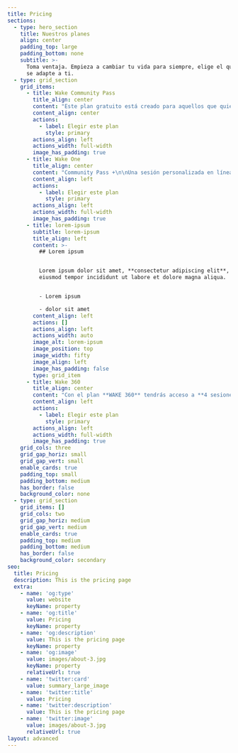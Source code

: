 ```yaml
---
title: Pricing
sections:
  - type: hero_section
    title: Nuestros planes
    align: center
    padding_top: large
    padding_bottom: none
    subtitle: >-
      Toma ventaja. Empieza a cambiar tu vida para siempre, elige el que mejor
      se adapte a ti.
  - type: grid_section
    grid_items:
      - title: Wake Community Pass
        title_align: center
        content: "Este plan gratuito está creado para aquellos que quieren mejorar su calidad de vida a través de la comunidad de Wake en la cual serán inspirados por otras personas que tienen el mismo objetivo. Tendrás acceso a: Una comunidad digital 24/7 con contenido editorial creado por nuestros expertos en mindfulness, medicina, psicología, yoga, adicciones y contenido curado por ellos. Acceso a eventos privados, tienda en línea, webinars, forums, live chats, tips y testimonios. Ademas, podrás comprar módulos o clases al ser miembro.\_\n\nPrecio: Gratis \n"
        content_align: center
        actions:
          - label: Elegir este plan
            style: primary
        actions_align: left
        actions_width: full-width
        image_has_padding: true
      - title: Wake One
        title_align: center
        content: "Community Pass +\n\nUna sesión personalizada en línea con un profesional de la salud quien junto a ti identificarán un cuadro médico y psicológico así como un *roadmap* con la metodología Wake que se medirá mes a mes con un accountability coach para ver mejoras en tu relación con el alcohol, entre otros temas.\_\_\n\nAdicional, tendrás acceso a clases de *Wake Academy* como:\n\n*   Curso sobre adicciones\n\n*   Webinars Semanales\n\n*   Correo electrónico diario de seguimiento y apoyo a tu plan (HS)\n\n*   Chat en línea con tu doctor (DP)\n\n*   Acceso a clases exclusivas para miembros\_\n\n*   Acceso a eventos presenciales y por livestream\_\n\n*   Descuentos en la tienda en línea (MarketPlace- RC)\n\n*   Acceso a *Wake Community*\n\n*   Acceso a medicamento opcional (DP)\n\n*   Members Area (Account Settings, Mi DashBoard, Tools (Calendar Goals, Calculadoras, Botón I drink yesterday)\_\n\n**Precio: $1,999.00**\n"
        content_align: left
        actions:
          - label: Elegir este plan
            style: primary
        actions_align: left
        actions_width: full-width
        image_has_padding: true
      - title: lorem-ipsum
        subtitle: lorem-ipsum
        title_align: left
        content: >-
          ## Lorem ipsum


          Lorem ipsum dolor sit amet, **consectetur adipiscing elit**, sed do
          eiusmod tempor incididunt ut labore et dolore magna aliqua.


          - Lorem ipsum

          - dolor sit amet
        content_align: left
        actions: []
        actions_align: left
        actions_width: auto
        image_alt: lorem-ipsum
        image_position: top
        image_width: fifty
        image_align: left
        image_has_padding: false
        type: grid_item
      - title: Wake 360
        title_align: center
        content: "Con el plan **WAKE 360** tendrás acceso a **4 sesiones** mensuales con un profesional de la salud quien junto a ti identificarán un cuadro médico y psicológico así como un roadmap con la metodología Wake que se medirá semana con semana con un accountability coach para ver mejoras en tu relación con el alcohol entre otros temas.\_\_\n\n\nAdicional, tendrás acceso a clases de Wake Academy como:\n\n*   Curso sobre adicciones\n\n*   Acceso total a Wake Academy\_\n\n*   Webinars Semanales\n\n*   Correo electrónico diario de seguimiento y apoyo a tu plan\n\n*   Chat en línea con tu doctor\n\n*   Acceso a medicamento (opcional)\n\n*   Acceso a clases exclusivas para miembros\n\n*   Acceso a eventos presenciales y por livestream\_\n\n*   Descuentos en la tienda en línea\n\n*   Acceso a Wake community\n\nPrecio:\_ $4,999.00\n"
        content_align: left
        actions:
          - label: Elegir este plan
            style: primary
        actions_align: left
        actions_width: full-width
        image_has_padding: true
    grid_cols: three
    grid_gap_horiz: small
    grid_gap_vert: small
    enable_cards: true
    padding_top: small
    padding_bottom: medium
    has_border: false
    background_color: none
  - type: grid_section
    grid_items: []
    grid_cols: two
    grid_gap_horiz: medium
    grid_gap_vert: medium
    enable_cards: true
    padding_top: medium
    padding_bottom: medium
    has_border: false
    background_color: secondary
seo:
  title: Pricing
  description: This is the pricing page
  extra:
    - name: 'og:type'
      value: website
      keyName: property
    - name: 'og:title'
      value: Pricing
      keyName: property
    - name: 'og:description'
      value: This is the pricing page
      keyName: property
    - name: 'og:image'
      value: images/about-3.jpg
      keyName: property
      relativeUrl: true
    - name: 'twitter:card'
      value: summary_large_image
    - name: 'twitter:title'
      value: Pricing
    - name: 'twitter:description'
      value: This is the pricing page
    - name: 'twitter:image'
      value: images/about-3.jpg
      relativeUrl: true
layout: advanced
---
```


